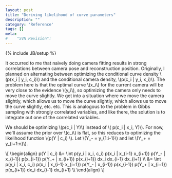 ```yaml
---
layout: post
title: "Deriving likelihood of curve parameters"
description: ""
category: 'Reference'
tags: []
meta: 
#    "SVN Revision": 
---
```

{% include JB/setup %}

It occurred to me that naively doing camera fitting results in strong correlations between camera pose and reconstruction position.  Originally, I planned on alternating between optimizing the conditional curve density \\(p(x\_i | y\_i, c\_i)\\)  and the conditional camera density, \\(p(c\_i | y\_i, x\_i)\\).  The problem here is that the optimal curve \\(x\_i\\) for the current camera will be very close to the evidence \\(y_i\\), so optimizing the camera only needs to move the curve slightly.  We get into a situation where we move the camera slightly, which allows us to move the curve slightly, which allows us to move the curve slightly, etc. etc.  This is analogous to the problem in Gibbs sampling with strongly correlated variables, and like there, the solution is to integrate out one of the correlated variables.

We should be optimizing \\(p(c\_i | Y)\\) instead of \\( p(c\_i | x\_i, Y)\\).  For now, we'll assume the prior over \\(c\_i\\) is flat, so this reduces to optimizing the likelihood function \\(p(Y | c\_i) \\).  Let \\(Y_- = y_{1:i-1}\\) and let \\(Y_+ = y_{i+1:n}\\).

<div>
\[
  \begin{align}
    p(Y | c_i) &= \int p(y_i | x_i, c_i) p(x_i | x_{i-1} x_{i+1}) p(Y_- | x_{i-1}) p(x_{i-1}) p(Y_+ | x_{i+1}) p(x_{i+1}) dx_i dx_{i-1} dx_{i+1} \\
    &= \int p(y_i | x_i, c_i) p(x_i | x_{i-1} x_{i+1}) p(Y_- | x_{i-1}) p(x_{i-1}) p(Y_+ | x_{i+1}) p(x_{i+1}) dx_i dx_{i-1} dx_{i+1} \\
  \end{align}
\]
</div>
